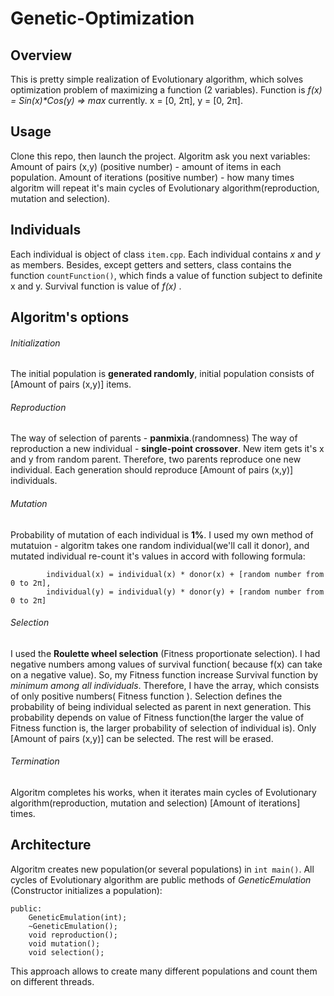 # Genetic-Optimization
## Overview
This is pretty simple realization of Evolutionary algorithm, which solves optimization problem of maximizing a function (2 variables).
Function is *f(x) = Sin(x)\*Cos(y) => max* currently. x = [0, 2π], y = [0, 2π].
## Usage
Clone this repo, then launch the project. Algoritm ask you next variables:
Amount of pairs (x,y) (positive number) - amount of items in each population.
Amount of iterations (positive number) - how many times algoritm will repeat it's main cycles of Evolutionary algorithm(reproduction, mutation and selection).
## Individuals
Each individual is object of class `item.cpp`. Each individual contains *x* and *y* as members. Besides, except getters and setters, class contains the function `countFunction()`, which finds a value of function subject to definite x and y. Survival function is value of *f(x)* .
## Algoritm's options
###### Initialization
The initial population is **generated randomly**, initial population consists of [Amount of pairs (x,y)] items.
###### Reproduction
The way of selection of parents - **panmixia**.(randomness)
The way of reproduction a new individual - **single-point crossover**.
New item gets it's x and y from random parent. Therefore, two parents reproduce one new individual. Each generation should reproduce [Amount of pairs (x,y)] individuals.
###### Mutation
Probability of mutation of each individual is **1%**. I used my own method of mutatuion - algoritm takes one random individual(we'll call it donor), and mutated individual re-count it's values in accord with following formula:

			individual(x) = individual(x) * donor(x) + [random number from 0 to 2π],
			individual(y) = individual(y) * donor(y) + [random number from 0 to 2π]
###### Selection
I used the **Roulette wheel selection** (Fitness proportionate selection). I had negative numbers among values of survival function( because f(x) can take on a negative value). So, my Fitness function increase Survival function by *minimum among all individuals*. Therefore, I have the array, which consists of only positive numbers( Fitness function ). Selection defines the probability of being individual selected as parent in next generation. This probability depends on value of Fitness function(the larger the value of Fitness function is, the larger probability of selection of individual is). Only [Amount of pairs (x,y)] can be selected. The rest will be erased. 
###### Termination
Algoritm completes his works, when it iterates main cycles of Evolutionary algorithm(reproduction, mutation and selection) [Amount of iterations] times.
## Architecture
Algoritm creates new population(or several populations) in `int main()`. All cycles of Evolutionary algorithm are public methods of *GeneticEmulation* (Constructor initializes a population):
```
public:
	GeneticEmulation(int);
	~GeneticEmulation();
	void reproduction();
	void mutation();
	void selection();
 ```

 This approach allows to create many different populations and count them on different threads.
